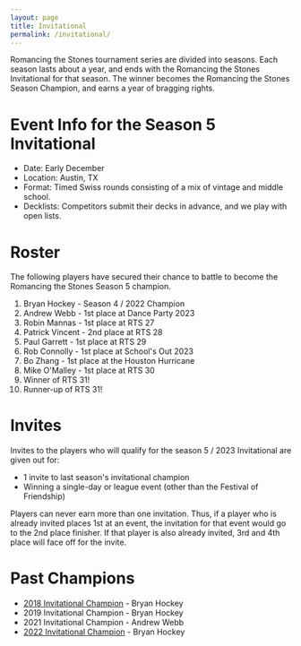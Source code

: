 ```yaml
---
layout: page
title: Invitational
permalink: /invitational/
---
```


Romancing the Stones tournament series are divided into seasons. Each season lasts about
a year, and ends with the Romancing the Stones Invitational for that season. The winner
becomes the Romancing the Stones Season Champion, and earns a year of bragging rights.

# Event Info for the Season 5 Invitational

* Date: Early December
* Location: Austin, TX
* Format: Timed Swiss rounds consisting of a mix of vintage and middle school.
* Decklists: Competitors submit their decks in advance, and we play with open lists.

# Roster

The following players have secured their chance to battle to become the Romancing the
Stones Season 5 champion.

1. Bryan Hockey - Season 4 / 2022 Champion
1. Andrew Webb - 1st place at Dance Party 2023
2. Robin Mannas - 1st place at RTS 27
3. Patrick Vincent - 2nd place at RTS 28
4. Paul Garrett - 1st place at RTS 29
4. Rob Connolly - 1st place at School's Out 2023
4. Bo Zhang - 1st place at the Houston Hurricane
4. Mike O'Malley - 1st place at RTS 30
4. Winner of RTS 31!
4. Runner-up of RTS 31!

# Invites

Invites to the players who will qualify for the season 5 / 2023 Invitational
are given out for:

* 1 invite to last season's invitational champion
* Winning a single-day or league event (other than the Festival of Friendship)

Players can never earn more than one invitation. Thus, if a player who is already
invited places 1st at an event, the invitation for that event would go to the 2nd place
finisher. If that player is also already invited, 3rd and 4th place will face off for
the invite.

# Past Champions

* [2018 Invitational Champion](/article/bryan_hockey_s1inv_report) - Bryan Hockey
* 2019 Invitational Champion - Bryan Hockey
* 2021 Invitational Champion - Andrew Webb
* [2022 Invitational Champion](/results/2022-12-03) - Bryan Hockey

